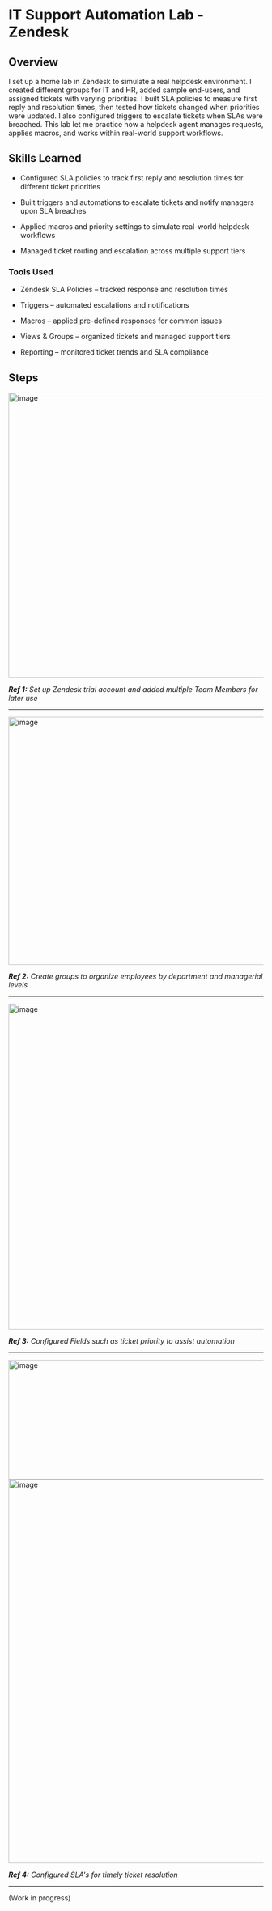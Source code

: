# IT Support Automation Lab - Zendesk

## Overview

I set up a home lab in Zendesk to simulate a real helpdesk environment. I created different groups for IT and HR, added sample end-users, and assigned tickets with varying priorities. I built SLA policies to measure first reply and resolution times, then tested how tickets changed when priorities were updated. I also configured triggers to escalate tickets when SLAs were breached. This lab let me practice how a helpdesk agent manages requests, applies macros, and works within real-world support workflows.

## Skills Learned

- Configured SLA policies to track first reply and resolution times for different ticket priorities

- Built triggers and automations to escalate tickets and notify managers upon SLA breaches

- Applied macros and priority settings to simulate real-world helpdesk workflows

- Managed ticket routing and escalation across multiple support tiers

### Tools Used

- Zendesk SLA Policies – tracked response and resolution times

- Triggers – automated escalations and notifications

- Macros – applied pre-defined responses for common issues

- Views & Groups – organized tickets and managed support tiers

- Reporting – monitored ticket trends and SLA compliance

## Steps
<img width="766" height="564" alt="image" src="https://github.com/user-attachments/assets/9de107ed-0c8a-4d94-b019-0742504d1bef" />

_**Ref 1:** Set up Zendesk trial account and added multiple Team Members for later use_

-----
<img width="938" height="490" alt="image" src="https://github.com/user-attachments/assets/29a6f2b8-181b-4c60-87c2-ec4d20cbacb2" />

_**Ref 2:** Create groups to organize employees by department and managerial levels_

-----
<img width="1577" height="644" alt="image" src="https://github.com/user-attachments/assets/47a91707-e8f3-4b84-83f1-1ac66717cb36" />

_**Ref 3:** Configured Fields such as ticket priority to assist automation_

-----
<img width="1321" height="236" alt="image" src="https://github.com/user-attachments/assets/e61cd46e-3475-4f39-884a-eb21cb1801ac" />
<img width="854" height="759" alt="image" src="https://github.com/user-attachments/assets/320607b3-8cbb-412f-b674-e528100b7a9d" />

_**Ref 4:** Configured SLA's for timely ticket resolution_

-----
(Work in progress)
